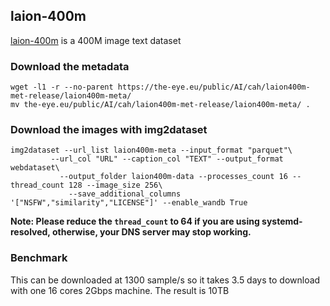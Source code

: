 ## laion-400m

[laion-400m](https://laion.ai/laion-400-open-dataset/) is a 400M image text dataset

### Download the metadata

```
wget -l1 -r --no-parent https://the-eye.eu/public/AI/cah/laion400m-met-release/laion400m-meta/
mv the-eye.eu/public/AI/cah/laion400m-met-release/laion400m-meta/ .
```

### Download the images with img2dataset

```
img2dataset --url_list laion400m-meta --input_format "parquet"\
         --url_col "URL" --caption_col "TEXT" --output_format webdataset\
           --output_folder laion400m-data --processes_count 16 --thread_count 128 --image_size 256\
             --save_additional_columns '["NSFW","similarity","LICENSE"]' --enable_wandb True
```

**Note: Please reduce the `thread_count` to 64 if you are using systemd-resolved, otherwise, your DNS server may stop working.**

### Benchmark

This can be downloaded at 1300 sample/s so it takes 3.5 days to download with one 16 cores 2Gbps machine.
The result is 10TB
